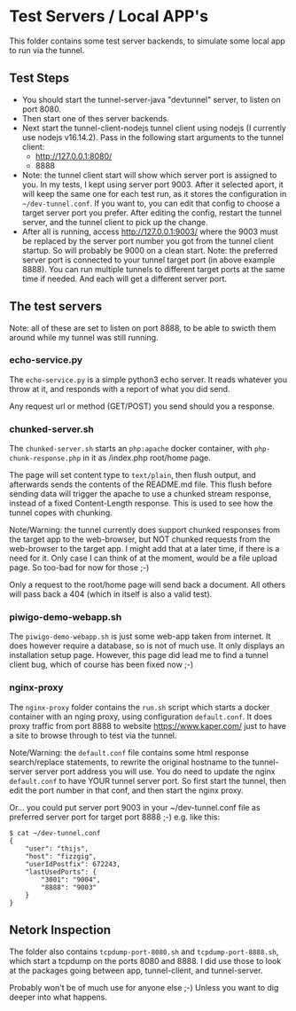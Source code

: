 # Test Servers / Local APP's

This folder contains some test server backends, to simulate some local app to run via the tunnel.

## Test Steps

- You should start the tunnel-server-java "devtunnel" server, to listen on port 8080.
- Then start one of thes server backends.
- Next start the tunnel-client-nodejs tunnel client using nodejs (I currently use nodejs v16.14.2).
  Pass in the following start arguments to the tunnel client:
  - http://127.0.0.1:8080/
  - 8888
- Note: the tunnel client start will show which server port is assigned to you.
  In my tests, I kept using server port 9003. After it selected aport, it will keep the same one
  for each test run, as it stores the configuration in ```~/dev-tunnel.conf```.
  If you want to, you can edit that config to choose a target server port you prefer. After editing
  the config, restart the tunnel server, and the tunnel client to pick up the change.
- After all is running, access http://127.0.0.1:9003/  where the 9003 must be replaced by the server
  port number you got from the tunnel client startup. So will probably be 9000 on a clean start.
  Note: the preferred server port is connected to your tunnel target port (in above example 8888).
  You can run multiple tunnels to different target ports at the same time if needed. And each will
  get a different server port.

## The test servers

Note: all of these are set to listen on port 8888, to be able to swicth them around while my tunnel
was still running.

### echo-service.py

The ```echo-service.py``` is a simple python3 echo server. It reads whatever you throw at it, and
responds with a report of what you did send.

Any request url or method (GET/POST) you send should you a response.

### chunked-server.sh

The ```chunked-server.sh``` starts an ```php:apache``` docker container, with 
```php-chunk-response.php``` in it as /index.php root/home page.

The page will set content type to ```text/plain```, then flush output, and afterwards sends the
contents of the README.md file. This flush before sending data will trigger the apache to use a
chunked stream response, instead of a fixed Content-Length response. This is used to see how the
tunnel copes with chunking.

Note/Warning: the tunnel currently does support chunked responses from the target app to the
web-browser, but NOT chunked requests from the web-browser to the target app. I might add that at
a later time, if there is a need for it. Only case I can think of at the moment, would be
a file upload page. So too-bad for now for those ;-)

Only a request to the root/home page will send back a document. All others will pass back a 404
(which in itself is also a valid test).

### piwigo-demo-webapp.sh

The ```piwigo-demo-webapp.sh``` is just some web-app taken from internet. It does however require
a database, so is not of much use. It only displays an installation setup page. However, this
page did lead me to find a tunnel client bug, which of course has been fixed now ;-)

### nginx-proxy

The ```nginx-proxy``` folder contains the ```run.sh``` script which starts a docker container with
an nging proxy, using configuration ```default.conf```. It does proxy traffic from port 8888 to
website https://www.kaper.com/ just to have a site to browse through to test via the tunnel.

Note/Warning: the ```default.conf``` file contains some html response search/replace statements,
to rewrite the original hostname to the tunnel-server server port address you will use. You do
need to update the nginx ```default.conf``` to have YOUR tunnel server port. So first start the
tunnel, then edit the port number in that conf, and then start the nginx proxy.

Or... you could put server port 9003 in your ~/dev-tunnel.conf file as preferred server port for
target port 8888 ;-) e.g. like this:

```
$ cat ~/dev-tunnel.conf 
{
    "user": "thijs",
    "host": "fizzgig",
    "userIdPostfix": 672243,
    "lastUsedPorts": {
        "3001": "9004",
        "8888": "9003"
    }
}
```

## Netork Inspection

The folder also contains ```tcpdump-port-8080.sh``` and ```tcpdump-port-8888.sh```, which start
a tcpdump on the ports 8080 and 8888. I did use those to look at the packages going between
app, tunnel-client, and tunnel-server.

Probably won't be of much use for anyone else ;-) Unless you want to dig deeper into what happens.
